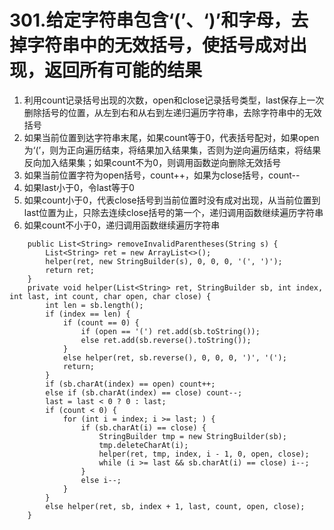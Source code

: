 # 301.给定字符串包含‘(’、‘)’和字母，去掉字符串中的无效括号，使括号成对出现，返回所有可能的结果
1. 利用count记录括号出现的次数，open和close记录括号类型，last保存上一次删除括号的位置，从左到右和从右到左递归遍历字符串，去除字符串中的无效括号
2. 如果当前位置到达字符串末尾，如果count等于0，代表括号配对，如果open为‘(’，则为正向遍历结束，将结果加入结果集，否则为逆向遍历结束，将结果反向加入结果集；如果count不为0，则调用函数逆向删除无效括号
3. 如果当前位置字符为open括号，count++，如果为close括号，count--
4. 如果last小于0，令last等于0
5. 如果count小于0，代表close括号到当前位置时没有成对出现，从当前位置到last位置为止，只除去连续close括号的第一个，递归调用函数继续遍历字符串
6. 如果count不小于0，递归调用函数继续遍历字符串
```
    public List<String> removeInvalidParentheses(String s) {
        List<String> ret = new ArrayList<>();
        helper(ret, new StringBuilder(s), 0, 0, 0, '(', ')');
        return ret;
    }
    private void helper(List<String> ret, StringBuilder sb, int index, int last, int count, char open, char close) {
        int len = sb.length();
        if (index == len) {
            if (count == 0) {
                if (open == '(') ret.add(sb.toString());
                else ret.add(sb.reverse().toString());
            }
            else helper(ret, sb.reverse(), 0, 0, 0, ')', '(');
            return;
        }
        if (sb.charAt(index) == open) count++;
        else if (sb.charAt(index) == close) count--;
        last = last < 0 ? 0 : last;
        if (count < 0) {
            for (int i = index; i >= last; ) {
                if (sb.charAt(i) == close) {
                    StringBuilder tmp = new StringBuilder(sb);
                    tmp.deleteCharAt(i);
                    helper(ret, tmp, index, i - 1, 0, open, close);
                    while (i >= last && sb.charAt(i) == close) i--;
                }
                else i--;
            }
        }
        else helper(ret, sb, index + 1, last, count, open, close);
    }
```
